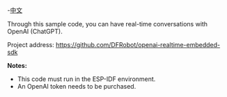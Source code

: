 -[中文](https://github.com/DFRobot/DFR1154_Examples/blob/master/6.7%20OpenAI%20RTC/README_CN.md)

Through this sample code, you can have real-time conversations with OpenAI (ChatGPT).

Project address: https://github.com/DFRobot/openai-realtime-embedded-sdk

**Notes:**
- This code must run in the ESP-IDF environment.
- An OpenAI token needs to be purchased.
